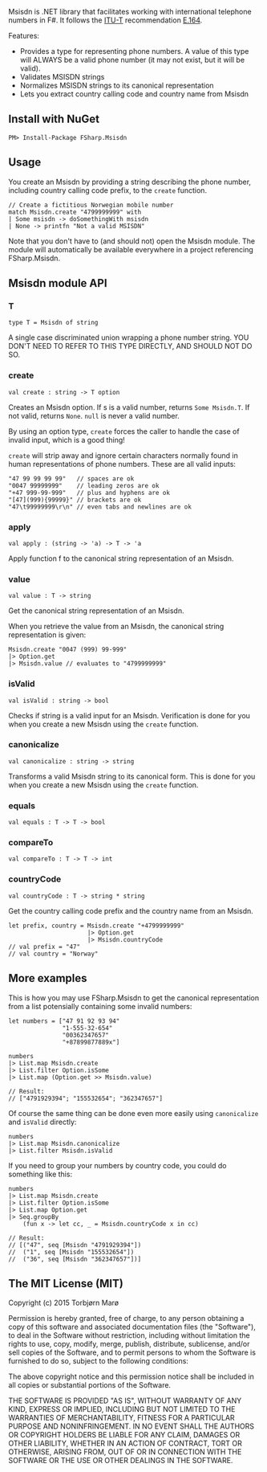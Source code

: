Msisdn is .NET library that facilitates working with international telephone numbers in F#. It follows the [ITU-T](http://en.wikipedia.org/wiki/ITU-T) recommendation [E.164](http://en.wikipedia.org/wiki/E.164).

Features:

* Provides a type for representing phone numbers. A value of this type will ALWAYS be a valid phone number (it may not exist, but it will be valid).
* Validates MSISDN strings
* Normalizes MSISDN strings to its canonical representation
* Lets you extract country calling code and country name from Msisdn

## Install with NuGet

    PM> Install-Package FSharp.Msisdn

## Usage

You create an Msisdn by providing a string describing the phone number, including country calling code prefix, to the `create` function.

	// Create a fictitious Norwegian mobile number
    match Msisdn.create "4799999999" with
    | Some msisdn -> doSomethingWith msisdn
    | None -> printfn "Not a valid MSISDN"

Note that you don't have to (and should not) open the Msisdn module. The module will automatically be available everywhere in a project referencing FSharp.Msisdn.

## Msisdn module API

### T

	type T = Msisdn of string

A single case discriminated union wrapping a phone number string. YOU DON'T NEED TO REFER TO THIS TYPE DIRECTLY, AND SHOULD NOT DO SO.

### create

    val create : string -> T option

Creates an Msisdn option. If s is a valid number, returns `Some Msisdn.T`. If not valid, returns `None`. `null` is never a valid number.

By using an option type, `create` forces the caller to handle the case of invalid input, which is a good thing!

`create` will strip away and ignore certain characters normally found in human representations of phone numbers. These are all valid inputs:

    "47 99 99 99 99"   // spaces are ok
    "0047 99999999"    // leading zeros are ok
    "+47 999-99-999"   // plus and hyphens are ok
    "[47](999){99999}" // brackets are ok
    "47\t99999999\r\n" // even tabs and newlines are ok

### apply

    val apply : (string -> 'a) -> T -> 'a

Apply function f to the canonical string representation of an Msisdn.

### value

    val value : T -> string

Get the canonical string representation of an Msisdn.

When you retrieve the value from an Msisdn, the canonical string representation is given:

    Msisdn.create "0047 (999) 99-999"
    |> Option.get
    |> Msisdn.value // evaluates to "4799999999"

### isValid

    val isValid : string -> bool

Checks if string is a valid input for an Msisdn.
Verification is done for you when you create
a new Msisdn using the `create` function.

### canonicalize

    val canonicalize : string -> string

Transforms a valid Msisdn string to its canonical form.
This is done for you when you create a new Msisdn using
the `create` function.

### equals

    val equals : T -> T -> bool

### compareTo

    val compareTo : T -> T -> int

### countryCode

    val countryCode : T -> string * string

Get the country calling code prefix and the country name
from an Msisdn.

    let prefix, country = Msisdn.create "+4799999999"
                          |> Option.get
                          |> Msisdn.countryCode
    // val prefix = "47"
    // val country = "Norway"

## More examples

This is how you may use FSharp.Msisdn to get the canonical representation from a list potensially containing some invalid numbers:

    let numbers = ["47 91 92 93 94"
                   "1-555-32-654"
                   "00362347657"
                   "+87899877889x"]
    
    numbers
    |> List.map Msisdn.create
    |> List.filter Option.isSome
    |> List.map (Option.get >> Msisdn.value)

    // Result:
    // ["4791929394"; "155532654"; "362347657"]

Of course the same thing can be done even more easily using `canonicalize` and `isValid` directly:

    numbers
    |> List.map Msisdn.canonicalize
    |> List.filter Msisdn.isValid

If you need to group your numbers by country code, you could do something like this:

    numbers
    |> List.map Msisdn.create
    |> List.filter Option.isSome
    |> List.map Option.get
    |> Seq.groupBy 
        (fun x -> let cc, _ = Msisdn.countryCode x in cc)
    
    // Result:
    // [("47", seq [Msisdn "4791929394"])
    //  ("1", seq [Msisdn "155532654"])
    //  ("36", seq [Msisdn "362347657"])]


## The MIT License (MIT)

Copyright (c) 2015 Torbjørn Marø

Permission is hereby granted, free of charge, to any person obtaining a copy
of this software and associated documentation files (the "Software"), to deal
in the Software without restriction, including without limitation the rights
to use, copy, modify, merge, publish, distribute, sublicense, and/or sell
copies of the Software, and to permit persons to whom the Software is
furnished to do so, subject to the following conditions:

The above copyright notice and this permission notice shall be included in
all copies or substantial portions of the Software.

THE SOFTWARE IS PROVIDED "AS IS", WITHOUT WARRANTY OF ANY KIND, EXPRESS OR
IMPLIED, INCLUDING BUT NOT LIMITED TO THE WARRANTIES OF MERCHANTABILITY,
FITNESS FOR A PARTICULAR PURPOSE AND NONINFRINGEMENT. IN NO EVENT SHALL THE
AUTHORS OR COPYRIGHT HOLDERS BE LIABLE FOR ANY CLAIM, DAMAGES OR OTHER
LIABILITY, WHETHER IN AN ACTION OF CONTRACT, TORT OR OTHERWISE, ARISING FROM,
OUT OF OR IN CONNECTION WITH THE SOFTWARE OR THE USE OR OTHER DEALINGS IN
THE SOFTWARE.